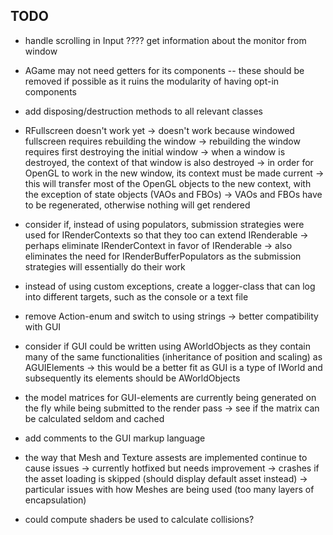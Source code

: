 ## TODO
- handle scrolling in Input
???? get information about the monitor from window
- AGame may not need getters for its components
	-- these should be removed if possible as it ruins the modularity of 
	having opt-in components
- add disposing/destruction methods to all relevant classes
- RFullscreen doesn't work yet
	-> doesn't work because windowed fullscreen requires rebuilding the window
	-> rebuilding the window requires first destroying the initial window
	-> when a window is destroyed, the context of that window is also destroyed
	-> in order for OpenGL to work in the new window, its context must be made
	current
	-> this will transfer most of the OpenGL objects to the new context, with the
	exception of state objects (VAOs and FBOs)
	-> VAOs and FBOs have to be regenerated, otherwise nothing will get rendered
- consider if, instead of using populators, submission strategies were used for
IRenderContexts so that they too can extend IRenderable
	-> perhaps eliminate IRenderContext in favor of IRenderable
	-> also eliminates the need for IRenderBufferPopulators as the submission 
	strategies will essentially do their work
- instead of using custom exceptions, create a logger-class that can log into
different targets, such as the console or a text file
- remove Action-enum and switch to using strings
	-> better compatibility with GUI
- consider if GUI could be written using AWorldObjects as they contain many of the
same functionalities (inheritance of position and scaling) as AGUIElements
	-> this would be a better fit as GUI is a type of IWorld and subsequently
	its elements should be AWorldObjects
- the model matrices for GUI-elements are currently being generated on the fly
while being submitted to the render pass
	-> see if the matrix can be calculated seldom and cached
- add comments to the GUI markup language
- the way that Mesh and Texture assests are implemented continue to cause issues
	-> currently hotfixed but needs improvement
	-> crashes if the asset loading is skipped (should display default asset instead)
	-> particular issues with how Meshes are being used (too many layers of 
	encapsulation)

- could compute shaders be used to calculate collisions?
